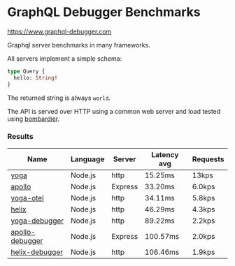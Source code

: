 <!-- README.md is generated from README.ecr, do not edit -->

# GraphQL Debugger Benchmarks

https://www.graphql-debugger.com

Graphql server benchmarks in many frameworks.

All servers implement a simple schema:

```graphql
type Query {
  hello: String!
}
```

The returned string is always `world`.

The API is served over HTTP using a common web server and load tested using [bombardier](https://github.com/codesenberg/bombardier).

### Results

| Name                                                                 | Language | Server  | Latency avg | Requests |
| -------------------------------------------------------------------- | -------- | ------- | ----------- | -------- |
| [yoga](https://github.com/dotansimha/graphql-yoga)                   | Node.js  | http    | 15.25ms     | 13kps    |
| [apollo](https://github.com/apollographql/apollo-server)             | Node.js  | Express | 33.20ms     | 6.0kps   |
| [yoga-otel](https://github.com/open-telemetry/opentelemetry-js/)     | Node.js  | http    | 34.11ms     | 5.8kps   |
| [helix](https://github.com/contra/graphql-helix)                     | Node.js  | http    | 46.29ms     | 4.3kps   |
| [yoga-debugger](https://graphql-debugger.com/docs/plugins/yoga)      | Node.js  | http    | 89.22ms     | 2.2kps   |
| [apollo-debugger](https://graphql-debugger.com/docs/plugins/apollo)  | Node.js  | Express | 100.57ms    | 2.0kps   |
| [helix-debugger](https://github.com/rocket-connect/graphql-debugger) | Node.js  | http    | 106.46ms    | 1.9kps   |
